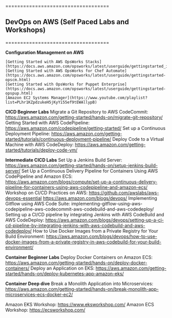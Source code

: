 
===================================
## DevOps on AWS (Self Paced Labs and Workshops)
===================================

**Configuration Management on AWS**

    [Getting Started with AWS OpsWorks Stacks](https://docs.aws.amazon.com/opsworks/latest/userguide/gettingstarted_intro.html)
    [Getting Started with AWS OpsWorks for Chef Automate](https://docs.aws.amazon.com/opsworks/latest/userguide/gettingstarted-opscm.html)
    [Getting Started with OpsWorks for Puppet Enterprise](https://docs.aws.amazon.com/opsworks/latest/userguide/gettingstarted-opspup.html)
    [Amazon EC2 Systems Manager](https://www.youtube.com/playlist?list=PLhr1KZpdzukeH5jKyYi55ef9tEWAllypB)


**CICD Beginner Labs**
Migrate a Git Repository to AWS CodeCommit: https://aws.amazon.com/getting-started/hands-on/migrate-git-repository/
Getting Started with AWS CodePipeline: https://aws.amazon.com/codepipeline/getting-started/
Set up a Continuous Deployment Pipeline: https://aws.amazon.com/getting-started/tutorials/continuous-deployment-pipeline/
Deploy Code to a Virtual Machine with AWS CodeDeploy: https://aws.amazon.com/getting-started/tutorials/deploy-code-vm/

**Intermediate CICD Labs**
Set Up a Jenkins Build Server: https://aws.amazon.com/getting-started/hands-on/setup-jenkins-build-server/
Set Up a Continuous Delivery Pipeline for Containers Using AWS CodePipeline and Amazon ECS: https://aws.amazon.com/blogs/compute/set-up-a-continuous-delivery-pipeline-for-containers-using-aws-codepipeline-and-amazon-ecs/
Workshop on CI/CD Practices on AWS: https://github.com/awslabs/aws-devops-essential
https://aws.amazon.com/blogs/devops/
Implementing Gitflow using AWS Code Suite: implementing-gitflow-using-aws-codepipeline-aws-codecommit-aws-codebuild-and-aws-codedeploy/
Setting up a CI/CD pipeline by integrating Jenkins with AWS CodeBuild and AWS CodeDeploy: https://aws.amazon.com/blogs/devops/setting-up-a-ci-cd-pipeline-by-integrating-jenkins-with-aws-codebuild-and-aws-codedeploy/
How to Use Docker Images from a Private Registry for Your Build Environment: https://aws.amazon.com/blogs/devops/how-to-use-docker-images-from-a-private-registry-in-aws-codebuild-for-your-build-environment/

**Container Beginner Labs**
Deploy Docker Containers on Amazon ECS: https://aws.amazon.com/getting-started/hands-on/deploy-docker-containers/
Deploy an Application on EKS: https://aws.amazon.com/getting-started/hands-on/deploy-kubernetes-app-amazon-eks/


**Container Deep dive**
Break a Monolith Application into Microservices:
https://aws.amazon.com/getting-started/hands-on/break-monolith-app-microservices-ecs-docker-ec2/

Amazon EKS Workshop: https://www.eksworkshop.com/
Amazon ECS Workshop: https://ecsworkshop.com/